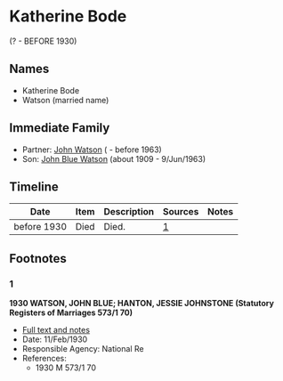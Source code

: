 ﻿---
layout: person
subject_key: i8567159
permalink: /people/i8567159
---

# Katherine Bode
(? - BEFORE 1930)

## Names

* Katherine Bode
* Watson (married name)

## Immediate Family

* Partner: [John Watson](./@40547424@-john-watson-b-d1963.md) ( - before 1963)
* Son: [John Blue Watson](./@31857508@-john-blue-watson-b1909-d1963-6-9.md) (about 1909 - 9/Jun/1963)

## Timeline

Date | Item | Description | Sources | Notes
---|---|---|---|---
before 1930 | Died | Died. | [1](#1) | 

## Footnotes

### 1

**1930 WATSON, JOHN BLUE; HANTON, JESSIE JOHNSTONE (Statutory Registers of Marriages 573/1 70)**

* [Full text and notes](../sources/@48792801@-1930-watson,-john-blue;-hanton,-jessie-johnstone-statutory-registers-of-marriages-573-1-70-.md)
* Date: 11/Feb/1930
* Responsible Agency: National Re
* References: 
  * 1930 M 573/1 70

